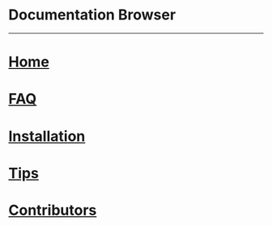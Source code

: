 # Documentation Browser
---

# [Home](../index.html)
# [FAQ](/docs/FAQ.html)
# [Installation](/docs/Installation.html)
# [Tips](/docs/Tips.html)
# [Contributors](/docs/Contributors.html)
